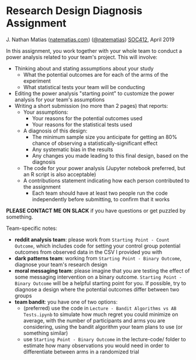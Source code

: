 # Research Design Diagnosis Assignment

J. Nathan Matias ([natematias.com](https://natematias.com)) ([@natematias](https://twitter.com/natematias))
[SOC412](http://natematias.com/courses/soc412/), April 2019

In this assignment, you work together with your whole team to conduct a power analysis related to your team's project. This will involve:

* Thinking about and stating assumptions about your study
  * What the potential outcomes are for each of the arms of the experiment
  * What statistical tests your team will be conducting
* Editing the power analysis "starting point" to customize the power analysis for your team's assumptions
* Writing a short submission (no more than 2 pages) that reports:
  * Your assumptions:
    * Your reasons for the potential outcomes used
    * Your reasons for the statistical tests used
  * A diagnosis of this design:
    * The minimum sample size you anticipate for getting an 80% chance of observing a statistically-significant effect
    * Any systematic bias in the results
    * Any changes you made leading to this final design, based on the diagnosis
  * The code for your power analysis (Jupyter notebook preferred, but an R script is also acceptable)
  * A contributions statement indicating how each person contributed to the assignment
    * Each team should have at least two people run the code independently before submitting, to confirm that it works

**PLEASE CONTACT ME ON SLACK** if you have questions or get puzzled by something.

Team-specific notes:
* **reddit analysis team**: please work from `Starting Point - Count Outcome`, which includes code for setting your control group potential outcomes from observed data in the CSV I provided you with
* **dark patterns team**: working from `Starting Point - Binary Outcome`, diagnose your team's research design
* **moral messaging team**: please imagine that you are testing the effect of some messaging intervention on a binary outcome. `Starting Point - Binary Outcome` will be a helpful starting point for you. If possible, try to diagnose a design where the potential outcomes differ between two groups
* **team bandit**: you have one of two options:
  * (preferred) use the code in `Lecture - Bandit Algorithms vs AB Tests.ipynb` to simulate how much regret you could minimize on average, with the number of participants and arms you are considering, using the bandit algorithm your team plans to use (or something similar)
  * use `Starting Point - Binary Outcome` in the lecture-code/ folder to estimate how many observations you would need in order to differentiate between arms in a randomized trial
